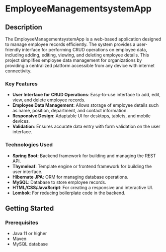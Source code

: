 
# EmployeeManagementsystemApp

## Description
The EmployeeManagementsystemApp is a web-based application designed to manage employee records efficiently. The system provides a user-friendly interface for performing CRUD operations on employee data, including adding, editing, viewing, and deleting employee details. This project simplifies employee data management for organizations by providing a centralized platform accessible from any device with internet connectivity.

### Key Features
- **User Interface for CRUD Operations**: Easy-to-use interface to add, edit, view, and delete employee records.
- **Employee Data Management**: Allows storage of employee details such as name, position, department, and contact information.
- **Responsive Design**: Adaptable UI for desktops, tablets, and mobile devices.
- **Validation**: Ensures accurate data entry with form validation on the user interface.

### Technologies Used
- **Spring Boot**: Backend framework for building and managing the REST API.
- **Thymeleaf**: Template engine or frontend framework for building the user interface.
- **Hibernate JPA**: ORM for managing database operations.
- **MySQL**: Database to store employee records.
- **HTML/CSS/JavaScript**: For creating a responsive and interactive UI.
- **Lombok**: For reducing boilerplate code in the backend.

## Getting Started

### Prerequisites
- Java 11 or higher
- Maven
- MySQL database

